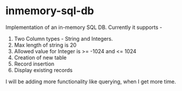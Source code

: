 # inmemory-sql-db
Implementation of an in-memory SQL DB. Currently it supports -
1. Two Column types - String and Integers.
2. Max length of string is 20
3. Allowed value for Integer is >= -1024 and <= 1024
4. Creation of new table
5. Record insertion
6. Display existing records

I will be adding more functionality like querying, when I get more time. 
